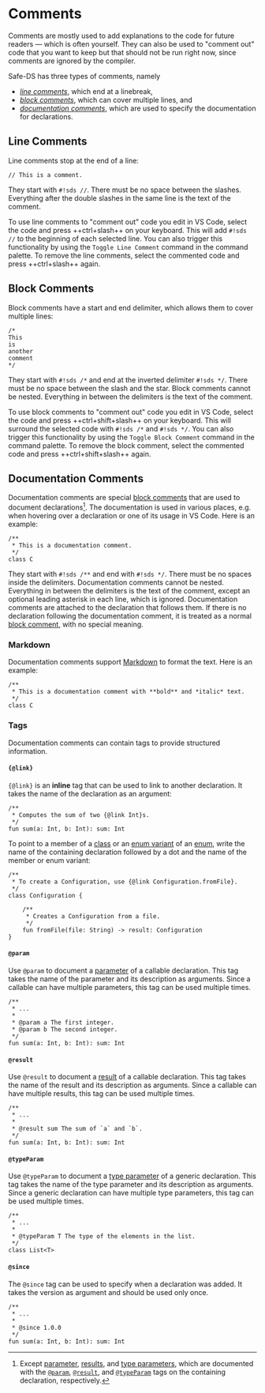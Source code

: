 # Comments

Comments are mostly used to add explanations to the code for future readers — which is often yourself. They can also be
used to "comment out" code that you want to keep but that should not be run right now, since comments are ignored by the
compiler.

Safe-DS has three types of comments, namely

* [_line comments_](#line-comments), which end at a linebreak,
* [_block comments_](#block-comments), which can cover multiple lines, and
* [_documentation comments_](#documentation-comments), which are used to specify the documentation for declarations.

## Line Comments

Line comments stop at the end of a line:

```sds
// This is a comment.
```

They start with `#!sds //`. There must be no space between the slashes. Everything after the double slashes in the same
line is the text of the comment.

To use line comments to "comment out" code you edit in VS Code, select the code and press ++ctrl+slash++ on your
keyboard. This will add `#!sds //` to the beginning of each selected line. You can also trigger this functionality by
using the `Toggle Line Comment` command in the command palette. To remove the line comments, select the commented code
and press ++ctrl+slash++ again.

## Block Comments

Block comments have a start and end delimiter, which allows them to cover multiple lines:

```sds
/*
This
is
another
comment
*/
```

They start with `#!sds /*` and end at the inverted delimiter `#!sds */`. There must be no space between the slash
and the star. Block comments cannot be nested. Everything in between the delimiters is the text of the comment.

To use block comments to "comment out" code you edit in VS Code, select the code and press ++ctrl+shift+slash++ on your
keyboard. This will surround the selected code with `#!sds /*` and `#!sds */`. You can also trigger this functionality
by using the `Toggle Block Comment` command in the command palette. To remove the block comment, select the commented
code and press ++ctrl+shift+slash++ again.

## Documentation Comments

Documentation comments are special [block comments](#block-comments) that are used to document declarations[^1]. The
documentation is used in various places, e.g. when hovering over a declaration or one of its usage in VS Code. Here is
an example:

```sds
/**
 * This is a documentation comment.
 */
class C
```

They start with `#!sds /**` and end with `#!sds */`. There must be no spaces inside the delimiters. Documentation
comments cannot be nested. Everything in between the delimiters is the text of the comment, except an optional leading
asterisk in each line, which is ignored. Documentation comments are attached to the declaration that follows them. If
there is no declaration following the documentation comment, it is treated as a normal [block comment](#block-comments),
with no special meaning.

### Markdown

Documentation comments support [Markdown](https://www.markdownguide.org/) to format the text. Here is an example:

```sds hl_lines="2"
/**
 * This is a documentation comment with **bold** and *italic* text.
 */
class C
```

### Tags

Documentation comments can contain tags to provide structured information.

#### `{@link}`

`{@link}` is an **inline** tag that can be used to link to another declaration. It takes the name of the declaration as
an argument:

```sds hl_lines="2"
/**
 * Computes the sum of two {@link Int}s.
 */
fun sum(a: Int, b: Int): sum: Int
```

To point to a member of a [class][class] or an [enum variant][enum-variant] of an [enum][enum], write the name of the
containing declaration followed by a dot and the name of the member or enum variant:

```sds hl_lines="2"
/**
 * To create a Configuration, use {@link Configuration.fromFile}.
 */
class Configuration {

    /**
     * Creates a Configuration from a file.
     */
    fun fromFile(file: String) -> result: Configuration
}
```

#### `@param`

Use `@param` to document a [parameter][parameter] of a callable declaration. This tag takes the name of the parameter
and its description as arguments. Since a callable can have multiple parameters, this tag can be used multiple times.

```sds  hl_lines="4 5"
/**
 * ...
 *
 * @param a The first integer.
 * @param b The second integer.
 */
fun sum(a: Int, b: Int): sum: Int
```

#### `@result`

Use `@result` to document a [result][result] of a callable declaration. This tag takes the name of the result and its
description as arguments. Since a callable can have multiple results, this tag can be used multiple times.

```sds hl_lines="4"
/**
 * ...
 *
 * @result sum The sum of `a` and `b`.
 */
fun sum(a: Int, b: Int): sum: Int
```

#### `@typeParam`

Use `@typeParam` to document a [type parameter][type-parameter] of a generic declaration. This tag takes the name of the
type parameter and its description as arguments. Since a generic declaration can have multiple type parameters, this
tag can be used multiple times.

```sds hl_lines="4"
/**
 * ...
 *
 * @typeParam T The type of the elements in the list.
 */
class List<T>
```

#### `@since`

The `@since` tag can be used to specify when a declaration was added. It takes the version as argument and should be
used only once.

```sds hl_lines="4"
/**
 * ...
 *
 * @since 1.0.0
 */
fun sum(a: Int, b: Int): sum: Int
```

[^1]: Except [parameter][parameter], [results][result], and [type parameters][type-parameter], which are documented with
the [`@param`](#param), [`@result`](#result), and [`@typeParam`](#typeparam) tags on the containing declaration,
respectively.

[class]: ../stub-language/classes.md
[enum]: ../stub-language/enumerations.md
[enum-variant]: ../stub-language/enumerations.md#enum-variants
[parameter]: parameters.md
[result]: results.md
[type-parameter]: ../stub-language/type-parameters.md
